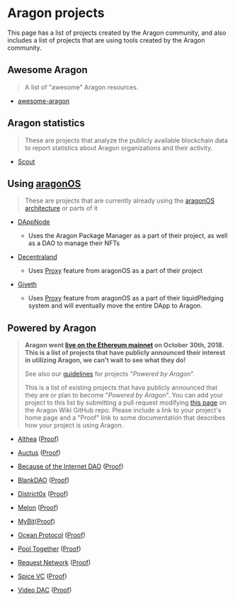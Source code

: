 # Aragon projects

This page has a list of projects created by the Aragon community, and also includes a list of projects that are using tools created by the Aragon community.

## Awesome Aragon
> A list of "awesome" Aragon resources.

- [awesome-aragon](https://github.com/lkngtn/awesome-aragon)

## Aragon statistics
> These are projects that analyze the publicly available blockchain data to report statistics about Aragon organizations and their activity.

- [Scout](https://scout.cool/aragon/mainnet/)

## Using [aragonOS](https://hack.aragon.org/docs/aragonos-ref.html)
> These are projects that are currently already using the [aragonOS architecture](https://hack.aragon.org/docs/aragonos-ref.html) or parts of it

- [DAppNode](https://dappnode.io)
  
  - Uses the Aragon Package Manager as a part of their project, as well as a DAO to manage their NFTs 

- [Decentraland](https://decentraland.org/)
  
  - Uses [Proxy](https://hack.aragon.org/docs/aragonos-ref.html#3-upgradeability) feature from aragonOS as a part of their project

- [Giveth](https://giveth.io)
  
  - Uses [Proxy](https://hack.aragon.org/docs/aragonos-ref.html#3-upgradeability) feature from aragonOS as a part of their liquidPledging system and will eventually move the entire DApp to Aragon.

## Powered by Aragon
> **Aragon went [live on the Ethereum mainnet](https://blog.aragon.org/aragon-06-is-live-on-mainnet/) on October 30th, 2018. This is a list of projects that have publicly announced their interest in utilizing Aragon, we can't wait to see what they do!**
>
> See also our [guidelines](../design/powered_by_aragon.md) for projects "_Powered by Aragon_".
>
> This is a list of existing projects that have publicly announced that they are or plan to become "_Powered by Aragon_". You can add your project to this list by submitting a pull request modifying [this page](https://github.com/aragon/aragon-wiki/edit/master/docs/projects/index.md) on the Aragon Wiki GitHub repo. Please include a link to your project's home page and a "Proof" link to some documentation that describes how your project is using Aragon.

- [Althea](https://altheamesh.com/) ([Proof](https://blog.althea.org/althea-development-update--56--network-organization-support/))

- [Auctus](https://auctus.org/) ([Proof](https://blog.auctus.org/launch-of-auctus-labs-9ff5ffe26e32))

- [Because of the Internet DAO](https://www.rude.world/boti-dao) ([Proof](https://www.rude.world/boti-dao))

- [BlankDAO](https://blankdao.org/) ([Proof](https://docs.google.com/document/d/1mAGAZ5TAbJoTJoNCAwMUKLhEHD-WW-tzc0dHhbsl1gU/edit?usp=sharing))

- [District0x](https://district0x.io) ([Proof](https://education.district0x.io/district0x-specific-topics/understanding-technology-behind-district0x/aragon/))

- [Melon](https://melonport.com/) ([Proof](https://medium.com/melonport-blog/melon-will-run-its-decentralized-governance-on-aragon-9f7935693720))

- [MyBit](https://mybit.io)([Proof](https://medium.com/mybit-dapp/mybit-dao-tutorial-5b3bc093963b)) 

- [Ocean Protocol](https://oceanprotocol.com/) ([Proof](https://oceanprotocol.com/tech-whitepaper.pdf))

- [Pool Together](https://pooltogether.us) ([Proof](https://twitter.com/PoolTogether_/status/1143162275655749633))

- [Request Network](https://request.network) ([Proof](https://blog.request.network/blockchain-bricks-request-is-built-upon-0x-civic-and-aragon-3aaf68390221))

- [Spice VC](https://www.spicevc.com) ([Proof](https://medium.com/spicevc/spice-vc-is-the-first-to-use-blockchain-to-solve-the-liquidity-problem-638227217cb6))

- [Video DAC](https://forum.livepeer.org/t/transcoder-campaign-video-dac/553) ([Proof](https://forum.livepeer.org/t/transcoder-campaign-video-dac/553))
